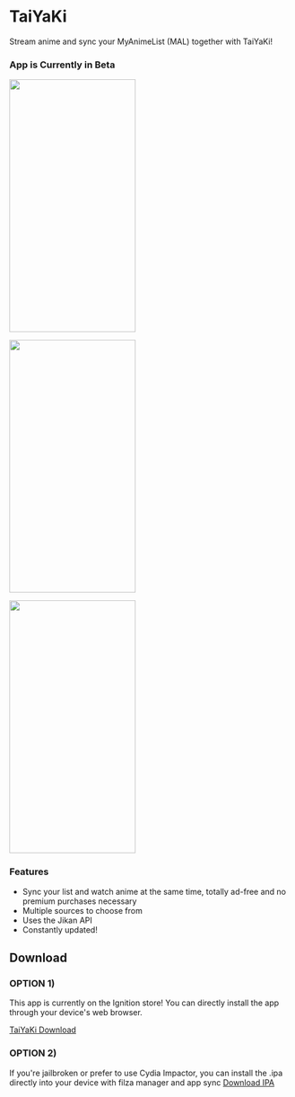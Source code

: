 # TaiYaKi


Stream anime and sync your MyAnimeList (MAL) together with TaiYaKi!

### App is Currently in Beta

<a href="Main1"><img src="https://github.com/Michael24884/TaiYaKiAnime/blob/v2/IMG_0166.PNG" align="center" height="450" width="225" ></a>

<a href="Main2"><img src="https://github.com/Michael24884/TaiYaKiAnime/blob/v2/IMG_0167.PNG" align="center" height="450" width="225" ></a>

<a href="Main3"><img src="https://github.com/Michael24884/TaiYaKiAnime/blob/v2/IMG_0168.PNG" align="center" height="450" width="225" ></a>

  ### Features

  * Sync your list and watch anime at the same time, totally ad-free and no premium purchases necessary
  * Multiple sources to choose from
  * Uses the Jikan API 
  * Constantly updated!
  

 ## Download

### OPTION 1)
  This app is currently on the Ignition store! You can directly install the app through your device's web browser.
  
  [TaiYaKi Download](https://app.ignition.fun)
  
### OPTION 2)

  If you're jailbroken or prefer to use Cydia Impactor, you can install the .ipa directly into your device with filza manager and app sync
  [Download IPA](https://www.dropbox.com/s/hhhasti9gbnf23c/Taiyaki-Beta2.ipa?dl=0)
